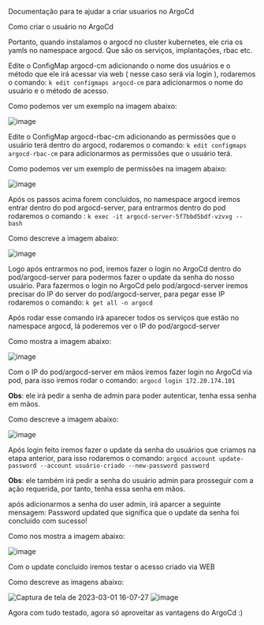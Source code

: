 Documentação para te ajudar a criar usuarios no ArgoCd

Como criar o usuário no ArgoCd

Portanto, quando instalamos o argocd no cluster kubernetes, ele cria os yamls no namespace argocd. Que são os serviços, implantações, rbac etc. 

Edite o ConfigMap argocd-cm adicionando o nome dos usuários e o método que ele irá acessar via web ( nesse caso será via login ), rodaremos o comando: `k edit configmaps argocd-cm` 
para adicionarmos o nome do usuário e o método de acesso.

Como podemos ver um exemplo na imagem abaixo:

![image](https://user-images.githubusercontent.com/93404162/222238011-68645ba2-1cfe-4052-9832-09ffdafd2446.png)


Edite o ConfigMap argocd-rbac-cm adicionando as permissões que o usuário terá dentro do argocd, rodaremos o comando: 
`k edit configmaps argocd-rbac-cm`
para adicionarmos as permissões que o usuário terá.

Como podemos ver um exemplo de permissões na imagem abaixo:

![image](https://user-images.githubusercontent.com/93404162/222238098-6df382ec-b3f0-46d8-aee2-0a16cb458f59.png)


Após os passos acima forem concluidos, no namespace argocd iremos entrar dentro do pod argocd-server, para entrarmos dentro do pod rodaremos o comando : `k exec -it argocd-server-5f7bbd5bdf-vzvxg -- bash`

Como descreve a imagem abaixo:

![image](https://user-images.githubusercontent.com/93404162/222238219-d1af8360-5979-4648-8dd0-e09ca6d80334.png)

Logo após entrarmos no pod, iremos fazer o login no ArgoCd dentro do pod/argocd-server para podermos fazer o update da senha do nosso usuário.
Para fazermos o login no ArgoCd pelo pod/argocd-server iremos precisar do IP do server do pod/argocd-server, para pegar esse IP rodaremos o comando: 
`k get all -n argocd`

Após rodar esse comando irá aparecer todos os serviços que estão no namespace argocd, lá poderemos ver o IP do pod/argocd-server

Como mostra a imagem abaixo:

![image](https://user-images.githubusercontent.com/93404162/222238320-4622c008-4237-4b33-adeb-cb8e66ac7e3f.png)

Com o IP do pod/argocd-server em mãos iremos fazer login no ArgoCd via pod, para isso iremos rodar o comando: 
`argocd login 172.20.174.101`

**Obs**: ele irá pedir a senha de admin para poder autenticar, tenha essa senha em mãos.

Como descreve a imagem abaixo:

![image](https://user-images.githubusercontent.com/93404162/222238598-a6a35138-8ad3-4b6e-84cc-6a11cf8068da.png)

Após login feito iremos fazer o update da senha do usuários que criamos na etapa anterior, para isso rodaremos o comando: 
`argocd account update-password --account usuário-criado --new-password password`

**Obs**: ele também irá pedir a senha do usuário admin para prosseguir com a ação requerida, por tanto, tenha essa senha em mãos.

após adicionarmos a senha do user admin, irá aparcer a seguinte mensagem: Password updated
que significa que o update da senha foi concluido com sucesso!

Como nos mostra a imagem abaixo:

![image](https://user-images.githubusercontent.com/93404162/222239027-611f3262-6863-4b69-b447-72dd67b9761f.png)

Com o update concluido iremos testar o acesso criado via WEB

Como descreve as imagens abaixo:

![Captura de tela de 2023-03-01 16-07-27](https://user-images.githubusercontent.com/93404162/222240620-49a74955-79c5-4be0-a541-f2844c89ce3b.png)
![image](https://user-images.githubusercontent.com/93404162/222240648-67a1697c-1e5a-4bd6-8b23-ee5eb67d06c2.png)

Agora com tudo testado, agora só aproveitar as vantagens do ArgoCd :)
